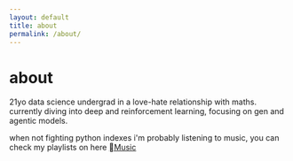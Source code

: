```yaml
---
layout: default
title: about
permalink: /about/
---
```


# about

21yo data science undergrad in a love-hate relationship with maths.
currently diving into deep and reinforcement learning, focusing on gen and agentic models.

when not fighting python indexes i'm probably listening to music, you can check my playlists on here [Music](https://music.apple.com/profile/alexturnerstan)



